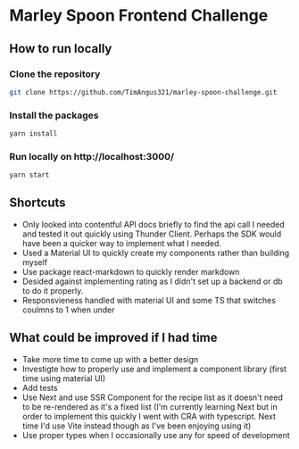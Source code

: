 # Marley Spoon Frontend Challenge

## How to run locally

### Clone the repository

```bash
git clone https://github.com/TimAngus321/marley-spoon-challenge.git
```

### Install the packages

```bash
yarn install 
```

### Run locally on http://localhost:3000/

```bash
yarn start 
```

## Shortcuts

- Only looked into contentful API docs briefly to find the api call I needed and tested it out quickly using Thunder Client. Perhaps the SDK would have been a quicker way to implement what I needed.
- Used a Material UI to quickly create my components rather than building myself
- Use package react-markdown to quickly render markdown
- Desided against implementing rating as I didn't set up a backend or db to do it properly.
- Responsvieness handled with material UI and some TS that switches coulmns to 1 when under

## What could be improved if I had time

- Take more time to come up with a better design
- Investigte how to properly use and implement a component library (first time using material UI)
- Add tests
- Use Next and use SSR Component for the recipe list as it doesn't need to be re-rendered as it's a fixed list (I'm currently learning Next but in order to implement this quickly I went with CRA with typescript. Next time I'd use Vite instead though as I've been enjoying using it)
- Use proper types when I occasionally use any for speed of development
